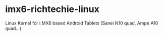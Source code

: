 imx6-richtechie-linux
=====================

Linux Kernel for i.MX6 based Android Tablets (Sanei N10 quad, Ampe A10 quad...)
